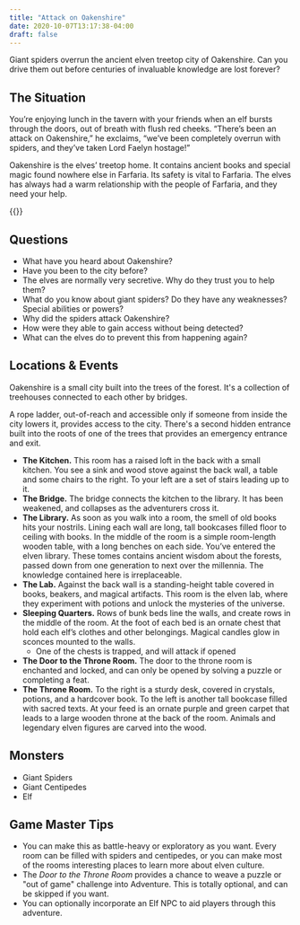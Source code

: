 ```yaml
---
title: "Attack on Oakenshire"
date: 2020-10-07T13:17:38-04:00
draft: false
---
```


Giant spiders overrun the ancient elven treetop city of Oakenshire. Can you drive them out before centuries of invaluable knowledge are lost forever?

<div data-toc="In This Adventure"></div>

## The Situation

You’re enjoying lunch in the tavern with your friends when an elf bursts through the doors, out of breath with flush red cheeks. “There’s been an attack on Oakenshire,” he exclaims, “we’ve been completely overrun with spiders, and they’ve taken Lord Faelyn hostage!”

Oakenshire is the elves’ treetop home. It contains ancient books and special magic found nowhere else in Farfaria. Its safety is vital to Farfaria. The elves has always had a warm relationship with the people of Farfaria, and they need your help.

{{<maps href="/downloads/assets_the-attack-on-oakenshire.pdf">}}



## Questions

- What have you heard about Oakenshire?
- Have you been to the city before?
- The elves are normally very secretive. Why do they trust you to help them?
- What do you know about giant spiders? Do they have any weaknesses? Special abilities or powers?
- Why did the spiders attack Oakenshire?
- How were they able to gain access without being detected?
- What can the elves do to prevent this from happening again?



## Locations & Events

Oakenshire is a small city built into the trees of the forest. It's a collection of treehouses connected to each other by bridges.

A rope ladder, out-of-reach and accessible only if someone from inside the city lowers it, provides access to the city. There's a second hidden entrance built into the roots of one of the trees that provides an emergency entrance and exit.

- **The Kitchen.** This room has a raised loft in the back with a small kitchen. You see a sink and wood stove against the back wall, a table and some chairs to the right. To your left are a set of stairs leading up to it.
- **The Bridge.** The bridge connects the kitchen to the library. It has been weakened, and collapses as the adventurers cross it.
- **The Library.** As soon as you walk into a room, the smell of old books hits your nostrils. Lining each wall are long, tall bookcases filled floor to ceiling with books. In the middle of the room is a simple room-length wooden table, with a long benches on each side. You’ve entered the elven library. These tomes contains ancient wisdom about the forests, passed down from one generation to next over the millennia. The knowledge contained here is irreplaceable.
- **The Lab.** Against the back wall is a standing-height table covered in books, beakers, and magical artifacts. This room is the elven lab, where they experiment with potions and unlock the mysteries of the universe.
- **Sleeping Quarters.** Rows of bunk beds line the walls, and create rows in the middle of the room. At the foot of each bed is an ornate chest that hold each elf’s clothes and other belongings. Magical candles glow in sconces mounted to the walls.
	- One of the chests is trapped, and will attack if opened
- **The Door to the Throne Room.** The door to the throne room is enchanted and locked, and can only be opened by solving a puzzle or completing a feat.
- **The Throne Room.** To the right is a sturdy desk, covered in crystals, potions, and a hardcover book. To the left is another tall bookcase filled with sacred texts. At your feed is an ornate purple and green carpet that leads to a large wooden throne at the back of the room. Animals and legendary elven figures are carved into the wood.


## Monsters

- Giant Spiders
- Giant Centipedes
- Elf



## Game Master Tips

- You can make this as battle-heavy or exploratory as you want. Every room can be filled with spiders and centipedes, or you can make most of the rooms interesting places to learn more about elven culture.
- The _Door to the Throne Room_ provides a chance to weave a puzzle or "out of game" challenge into Adventure. This is totally optional, and can be skipped if you want.
- You can optionally incorporate an Elf NPC to aid players through this adventure.